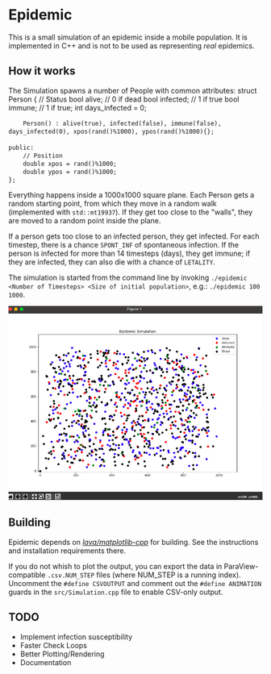 # Epidemic

This is a small simulation of an epidemic inside a mobile population.
It is implemented in C++ and is not to be used as representing _real_ epidemics.

## How it works

The Simulation spawns a number of People with common attributes:
    struct Person
    {
        // Status
        bool alive; // 0 if dead
        bool infected; // 1 if true
        bool immune; // 1 if true;
        int days_infected = 0;

        Person() : alive(true), infected(false), immune(false), days_infected(0), xpos(rand()%1000), ypos(rand()%1000){};

    public:
        // Position
        double xpos = rand()%1000;
        double ypos = rand()%1000;
    };

Everything happens inside a 1000x1000 square plane.
Each Person gets a random starting point, from which they move in a random walk (implemented with `std::mt19937`). If they get too close to the "walls", they are moved to a random point inside the plane.

If a person gets too close to an infected person, they get infected.
For each timestep, there is a chance `SPONT_INF` of spontaneous infection. If the person is infected for more than 14 timesteps (days), they get immune; if they are infected, they can also die with a chance of `LETALITY`.

The simulation is started from the command line by invoking `./epidemic <Number of Timesteps> <Size of initial population>`, e.g.: `./epidemic 100 1000`.

![Simulation Running](sim.png)

## Building

Epidemic depends on *[lava/matplotlib-cpp](https://github.com/lava/matplotlib-cpp)* for building. See the instructions and installation requirements there.

If you do not whish to plot the output, you can export the data in ParaView-compatible `.csv.NUM_STEP` files (where NUM_STEP is a running index).
Uncomment the `#define CSVOUTPUT` and comment out the `#define ANIMATION` guards in the `src/Simulation.cpp` file to enable CSV-only output.

## TODO
- Implement infection susceptibility
- Faster Check Loops
- Better Plotting/Rendering
- Documentation
